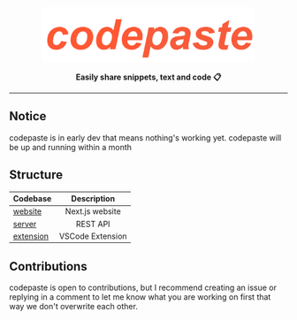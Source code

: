 <a href="https://codepaste.xyz"><p align="center">
<img height=100 src="assets/images/cp-text.png"/>

</p></a>
<p align="center">
  <strong>Easily share snippets, text and code 📋</strong>
</p>

---

## Notice
codepaste is in early dev that means nothing's working yet. codepaste will be up and running within a month

## Structure

| Codebase               |   Description    |
| :--------------------- | :--------------: |
| [website](website)     | Next.js website  |
| [server](server)       |     REST API     |
| [extension](extension) | VSCode Extension |


## Contributions

codepaste is open to contributions, but I recommend creating an issue or replying in a comment to let me know what you are working on first that way we don't overwrite each other.
